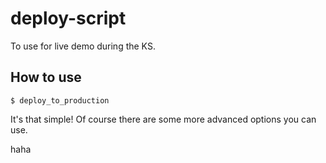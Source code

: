 # deploy-script
To use for live demo during the KS.

## How to use
```shell
$ deploy_to_production
```
It's that simple! Of course there are some more advanced options you can use.

haha
